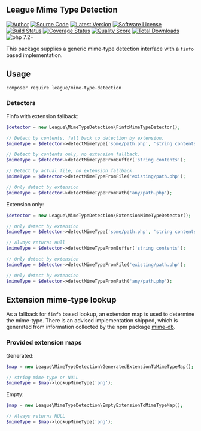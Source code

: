 ## League Mime Type Detection

[![Author](https://img.shields.io/badge/author-@frankdejonge-blue.svg)](https://twitter.com/frankdejonge)
[![Source Code](https://img.shields.io/badge/source-league%2Fmime--type--detection-blue.svg)](https://github.com/thephpleague/mime-type-detection)
[![Latest Version](https://img.shields.io/github/tag/league/mime-type-detection.svg)](https://github.com/thephpleague/mime-type-detection/releases)
[![Software License](https:////img.shields.io/badge/license-MIT-brightgreen.svg)](https://github.com/thephpleague/mime-type-detection/blob/master/LICENSE)
[![Build Status](https://travis-ci.org/thephpleague/mime-type-detection.svg?branch=master)](https://travis-ci.org/thephpleague/mime-type-detection)
[![Coverage Status](https://img.shields.io/scrutinizer/coverage/g/thephpleague/mime-type-detection.svg)](https://scrutinizer-ci.com/g/thephpleague/mime-type-detection/code-structure)
[![Quality Score](https://img.shields.io/scrutinizer/g/thephpleague/mime-type-detection.svg)](https://scrutinizer-ci.com/g/thephpleague/mime-type-detection)
[![Total Downloads](https://img.shields.io/packagist/dt/league/mime-type-detection.svg)](https://packagist.org/packages/league/mime-type-detection)
![php 7.2+](https://img.shields.io/badge/php-min%207.2-red.svg)


This package supplies a generic mime-type detection interface with a
`finfo` based implementation.

## Usage

```bash
composer require league/mime-type-detection
```

### Detectors

Finfo with extension fallback:

```php
$detector = new League\MimeTypeDetection\FinfoMimeTypeDetector();

// Detect by contents, fall back to detection by extension.
$mimeType = $detector->detectMimeType('some/path.php', 'string contents');

// Detect by contents only, no extension fallback.
$mimeType = $detector->detectMimeTypeFromBuffer('string contents');

// Detect by actual file, no extension fallback.
$mimeType = $detector->detectMimeTypeFromFile('existing/path.php');

// Only detect by extension
$mimeType = $detector->detectMimeTypeFromPath('any/path.php');
```

Extension only:

```php
$detector = new League\MimeTypeDetection\ExtensionMimeTypeDetector();

// Only detect by extension
$mimeType = $detector->detectMimeType('some/path.php', 'string contents');

// Always returns null
$mimeType = $detector->detectMimeTypeFromBuffer('string contents');

// Only detect by extension
$mimeType = $detector->detectMimeTypeFromFile('existing/path.php');

// Only detect by extension
$mimeType = $detector->detectMimeTypeFromPath('any/path.php');
```

## Extension mime-type lookup

As a fallback for `finfo` based lookup, an extension map
is used to determine the mime-type. There is an advised implementation
shipped, which is generated from information collected by the npm
package [mime-db](https://www.npmjs.com/package/mime-db).

### Provided extension maps

Generated:

```php
$map = new League\MimeTypeDetection\GeneratedExtensionToMimeTypeMap();

// string mime-type or NULL
$mimeType = $map->lookupMimeType('png');
```

Empty:

```php
$map = new League\MimeTypeDetection\EmptyExtensionToMimeTypeMap();

// Always returns NULL
$mimeType = $map->lookupMimeType('png');
```
